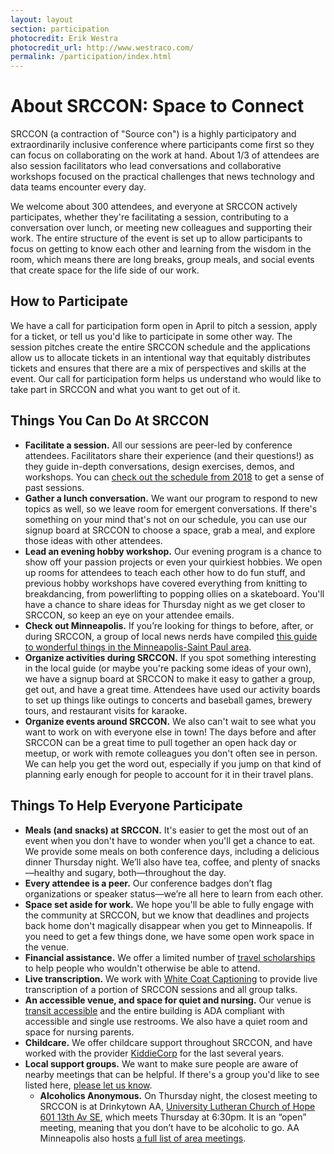 ```yaml
---
layout: layout
section: participation
photocredit: Erik Westra
photocredit_url: http://www.westraco.com/
permalink: /participation/index.html
---
```


# About SRCCON: Space to Connect

SRCCON (a contraction of "Source con") is a highly participatory and extraordinarily inclusive conference where participants come first so they can focus on collaborating on the work at hand. About 1/3 of attendees are also session facilitators who lead conversations and collaborative workshops focused on the practical challenges that news technology and data teams encounter every day. 

We welcome about 300 attendees, and everyone at SRCCON actively participates, whether they're facilitating a session, contributing to a conversation over lunch, or meeting new colleagues and supporting their work. The entire structure of the event is set up to allow participants to focus on getting to know each other and learning from the wisdom in the room, which means there are long breaks, group meals, and social events that create space for the life side of our work.

## How to Participate

We have a call for participation form open in April to pitch a session, apply for a ticket, or tell us you'd like to participate in some other way. The session pitches create the entire SRCCON schedule and the applications allow us to allocate tickets in an intentional way that equitably distributes tickets and ensures that there are a mix of perspectives and skills at the event. Our call for participation form helps us understand who would like to take part in SRCCON and what you want to get out of it.

## Things You Can Do At SRCCON

* **Facilitate a session.** All our sessions are peer-led by conference attendees. Facilitators share their experience (and their questions!) as they guide in-depth conversations, design exercises, demos, and workshops. You can [check out the schedule from 2018](https://2018.srccon.org/schedule/#_show-all) to get a sense of past sessions.
* **Gather a lunch conversation.** We want our program to respond to new topics as well, so we leave room for emergent conversations. If there's something on your mind that's not on our schedule, you can use our signup board at SRCCON to choose a space, grab a meal, and explore those ideas with other attendees.
* **Lead an evening hobby workshop.** Our evening program is a chance to show off your passion projects or even your quirkiest hobbies. We open up rooms for attendees to teach each other how to do fun stuff, and previous hobby workshops have covered everything from knitting to breakdancing, from powerlifting to popping ollies on a skateboard. You'll have a chance to share ideas for Thursday night as we get closer to SRCCON, so keep an eye on your attendee emails.
* **Check out Minneapolis.** If you’re looking for things to before, after, or during SRCCON, a group of local news nerds have compiled [this guide to wonderful things in the Minneapolis-Saint Paul area](/local-guide).
* **Organize activities during SRCCON.** If you spot something interesting in the local guide (or maybe you're packing some ideas of your own), we have a signup board at SRCCON to make it easy to gather a group, get out, and have a great time. Attendees have used our activity boards to set up things like outings to concerts and baseball games, brewery tours, and restaurant visits for karaoke.
* **Organize events around SRCCON.** We also can't wait to see what you want to work on with everyone else in town! The days before and after SRCCON can be a great time to pull together an open hack day or meetup, or work with remote colleagues you don't often see in person. We can help you get the word out, especially if you jump on that kind of planning early enough for people to account for it in their travel plans.

## Things To Help Everyone Participate

* **Meals (and snacks) at SRCCON.** It's easier to get the most out of an event when you don't have to wonder when you'll get a chance to eat. We provide some meals on both conference days, including a delicious dinner Thursday night. We’ll also have tea, coffee, and plenty of snacks—healthy and sugary, both—throughout the day.
* **Every attendee is a peer.** Our conference badges don’t flag organizations or speaker status—we’re all here to learn from each other.
* **Space set aside for work.** We hope you'll be able to fully engage with the community at SRCCON, but we know that deadlines and projects back home don't magically disappear when you get to Minneapolis. If you need to get a few things done, we have some open work space in the venue.
* **Financial assistance.** We offer a limited number of [travel scholarships](/scholarships) to help people who wouldn't otherwise be able to attend. 
* **Live transcription.** We work with [White Coat Captioning](http://www.whitecoatcaptioning.com/) to provide live transcription of a portion of SRCCON sessions and all group talks.
* **An accessible venue, and space for quiet and nursing.** Our venue is [transit accessible](https://mac-events.org/directions/index.html) and the entire building is ADA compliant with accessible and single use restrooms. We also have a quiet room and space for nursing parents.
* **Childcare.** We offer childcare support throughout SRCCON, and have worked with the provider [KiddieCorp](https://www.kiddiecorp.com/) for the last several years.
* **Local support groups.** We want to make sure people are aware of nearby meetings that can be helpful. If there's a group you'd like to see listed here, [please let us know](mailto:srccon@opennews.org).
    * **Alcoholics Anonymous.** On Thursday night, the closest meeting to SRCCON is at Drinkytown AA, [University Lutheran Church of Hope 601 13th Av SE](https://www.google.com/maps/place/University+Lutheran+Church+of+Hope/@44.983557,-93.235761,15z/data=!4m2!3m1!1s0x0:0x7e2b9cb466a3fbda?sa=X&ei=4jiEVZyHMcbgoASy45voCQ&ved=0CG8Q_BIwCg), which meets Thursday at 6:30pm. It is an “open” meeting, meaning that you don’t have to be alcoholic to go. AA Minneapolis also hosts [a full list of area meetings](https://aaminneapolis.org/meetings/?tsml-day=4&tsml-region=1388).

